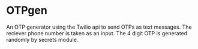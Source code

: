 # OTPgen 
An OTP generator using the Twilio api to send OTPs as text messages.
The reciever phone number is taken as an input.
The 4 digit OTP is generated randomly by secrets module.
